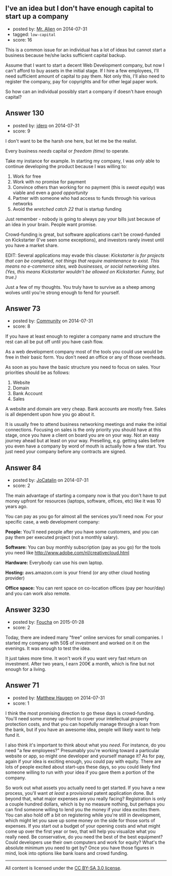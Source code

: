 ## I've an idea but I don't have enough capital to start up a company

- posted by: [Mr. Alien](https://stackexchange.com/users/1677009/mr-alien) on 2014-07-31
- tagged: `low-capital`
- score: 16

<p>This is a common issue for an individual has a lot of ideas but cannot start a business because he/she lacks sufficient capital backup.</p>

<p>Assume that I want to start a decent Web Development company, but now I can't afford to buy assets in the initial stage. If I hire a few employees, I'll need sufficient amount of capital to pay them. Not only this, I'll also need to register the company, pay for copyrights and for other legal paper work.</p>

<p>So how can an individual possibly start a company if doesn't have enough capital?</p>



## Answer 130

- posted by: [jdero](https://stackexchange.com/users/1972448/jdero) on 2014-07-31
- score: 9

<p>I don't want to be the harsh one here, but let me be the realist.</p>

<p>Every business <em>needs</em> capital or <em>freedom (time)</em> to operate. </p>

<p>Take my instance for example. In starting my company, I was <em>only</em> able to continue developing the product because I was willing to:</p>

<ol>
<li>Work for free</li>
<li>Work with no promise for payment</li>
<li>Convince others than working for no payment (this is <em>sweat equity</em>) was viable and even a <em>good opportunity</em></li>
<li>Partner with someone who had access to funds through his various networks</li>
<li>Avoid the <em>wretched catch 22</em> that is startup funding</li>
</ol>

<p>Just remember - nobody is going to always pay your bills just because of an idea in your brain. People want promise.</p>

<p>Crowd-funding is great, but software applications can't be crowd-funded on Kickstarter (I've seen some exceptions), and investors rarely invest until you have a market share. </p>

<p>EDIT: Several applications may evade this clause: <em>Kickstarter is for projects that can be completed, not things that require maintenance to exist. This means no e-commerce sites, web businesses, or social networking sites. (Yes, this means Kickstarter wouldn’t be allowed on Kickstarter. Funny, but true.)</em></p>

<p>Just a few of my thoughts. You truly have to survive as a sheep among wolves until you're strong enough to fend for yourself.</p>



## Answer 73

- posted by: [Community](https://stackexchange.com/users/-1/community) on 2014-07-31
- score: 8

<p>If you have at least enough to register a company name and structure the rest can all be put off until you have cash flow.</p>

<p>As a web development company most of the tools you could use would be free in their basic form. You don't need an office or any of those overheads.</p>

<p>As soon as you have the basic structure you need to focus on sales.
Your priorities should be as follows:</p>

<ol>
<li>Website</li>
<li>Domain</li>
<li>Bank Account</li>
<li>Sales</li>
</ol>

<p>A website and domain are very cheap. Bank accounts are mostly free. Sales is all dependent upon how you go about it.</p>

<p>It is usually free to attend business networking meetings and make the initial connections. Focusing on sales is the only priority you should have at this stage, once you have a client on board you are on your way. Not an easy journey ahead but at least on your way. Preselling, e.g. getting sales before you even have a company by word of mouth is actually how a few start. You just need your company before any contracts are signed.</p>



## Answer 84

- posted by: [JoCatalin](https://stackexchange.com/users/3407923/jocatalin) on 2014-07-31
- score: 2

<p>The main advantage of starting a company now is that you don't have to put money upfront for resources (laptops, software, offices, etc) like it was 10 years ago.</p>

<p>You can pay as you go for almost all the services you'll need now. For your specific case, a web development company:</p>

<p><strong>People:</strong> You'll need people after you have some customers, and you can pay them per executed project (not a monthly salary).</p>

<p><strong>Software:</strong> You can buy monthly subscription (pay as you go) for the tools you need like <a href="http://www.adobe.com/nl/creativecloud.html" rel="nofollow">http://www.adobe.com/nl/creativecloud.html</a></p>

<p><strong>Hardware:</strong> Everybody can use his own laptop.</p>

<p><strong>Hosting:</strong> aws.amazon.com is your friend (or any other cloud hosting provider)</p>

<p><strong>Office space:</strong> You can rent space on co-location offices  (pay per hour/day) and you can work also remote.</p>



## Answer 3230

- posted by: [Foucha](https://stackexchange.com/users/5687292/foucha) on 2015-01-28
- score: 2

<p>Today, there are indeed many "free" online services for small companies. I started my company with 50$ of investment and worked on it on the evenings. It was enough to test the idea. </p>

<p>It just takes more time. It won't work if you want very fast return on investment. After two years, I earn 200€ a month, which is fine but not enough for a living.</p>



## Answer 71

- posted by: [Matthew Haugen](https://stackexchange.com/users/1325646/matthew-haugen) on 2014-07-31
- score: 1

<p>I think the most promising direction to go these days is crowd-funding. You'll need some money up-front to cover your intellectual property protection costs, and that you can hopefully manage through a loan from the bank, but if you have an awesome idea, people will likely want to help fund it.</p>

<p>I also think it's important to think about what you <em>need</em>. For instance, do you need "a few employees?" Presumably you're working toward a particular website or app, so might one developer and yourself manage it? As for pay, again if your idea is exciting enough, you could pay with equity. There are lots of people excited about start-ups these days, so you could likely find someone willing to run with your idea if you gave them a portion of the company.</p>

<p>So work out what assets you actually need to get started. If you have a new process, you'll want <em>at least</em> a provisional patent application done. But beyond that, what major expenses are you really facing? Registration is only a couple hundred dollars, which is by no measure nothing, but perhaps you can find someone willing to lend you the money if your idea excites them. You can also hold off a bit on registering while you're still in development, which might let you save up some money on the side for those sorts of expenses. If you start out a budget of your opening costs and what might come up over the first year or two, that will help you visualize what you really need. Be conservative, do you need the best of the best equipment? Could developers use their own computers and work for equity? What's the absolute minimum you need to get by? Once you have those figures in mind, look into options like bank loans and crowd funding.</p>




---

All content is licensed under the [CC BY-SA 3.0 license](https://creativecommons.org/licenses/by-sa/3.0/).
